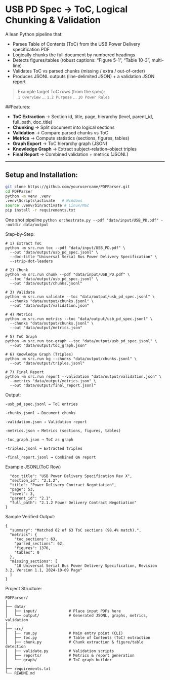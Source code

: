 # USB PD Spec → ToC, Logical Chunking & Validation

A lean Python pipeline that:
- Parses Table of Contents (ToC) from the USB Power Delivery specification PDF
- Logically chunks the full document by numbered headings
- Detects figures/tables (robust captions: “Figure 5-1”, “Table 10-3”, multi-line)
- Validates ToC vs parsed chunks (missing / extra / out-of-order)
- Produces JSONL outputs (line-delimited JSON) + a validation JSON report

> Example target ToC rows (from the spec):  
> `1 Overview` … `1.2 Purpose` … `10 Power Rules`
>
> 

##Features:
- **ToC Extraction** → Section id, title, page, hierarchy (level, parent_id, full_path, doc_title)
- **Chunking** → Split document into logical sections
- **Validation** → Compare parsed chunks vs ToC
- **Metrics** → Compute statistics (sections, figures, tables)
- **Graph Export** → ToC hierarchy graph (JSON)
- **Knowledge Graph** → Extract subject–relation–object triples
- **Final Report** → Combined validation + metrics (JSONL)

---

## Setup and Installation:

```bash
git clone https://github.com/yourusername/PDFParser.git
cd PDFParser
python -m venv .venv
.venv\Scripts\activate   # Windows
source .venv/bin/activate # Linux/Mac
pip install -r requirements.txt
```
One shot pipeline
```python orchestrate.py --pdf "data/input/USB_PD.pdf" --outdir data/output```

Step-by-Step:
```
# 1) Extract ToC
python -m src.run toc --pdf "data/input/USB_PD.pdf" \
  --out "data/output/usb_pd_spec.jsonl" \
  --doc-title "Universal Serial Bus Power Delivery Specification" \
  --strip-dot-leaders

# 2) Chunk
python -m src.run chunk --pdf "data/input/USB_PD.pdf" \
  --toc "data/output/usb_pd_spec.jsonl" \
  --out "data/output/chunks.jsonl"

# 3) Validate
python -m src.run validate --toc "data/output/usb_pd_spec.jsonl" \
  --chunks "data/output/chunks.jsonl" \
  --out "data/output/validation.json"

# 4) Metrics
python -m src.run metrics --toc "data/output/usb_pd_spec.jsonl" \
  --chunks "data/output/chunks.jsonl" \
  --out "data/output/metrics.json"

# 5) ToC Graph
python -m src.run toc-graph --toc "data/output/usb_pd_spec.jsonl" \
  --out "data/output/toc_graph.json"

# 6) Knowledge Graph (Triples)
python -m src.run kg --chunks "data/output/chunks.jsonl" \
  --out "data/output/triples.jsonl"

# 7) Final Report
python -m src.run report --validation "data/output/validation.json" \
  --metrics "data/output/metrics.json" \
  --out "data/output/final_report.jsonl"
```
Output:
```
-usb_pd_spec.jsonl → ToC entries

-chunks.jsonl → Document chunks

-validation.json → Validation report

-metrics.json → Metrics (sections, figures, tables)

-toc_graph.json → ToC as graph

-triples.jsonl → Extracted triples

-final_report.jsonl → Combined QA report

```

Example JSONL(ToC Row)
```{
  "doc_title": "USB Power Delivery Specification Rev X",
  "section_id": "2.1.2",
  "title": "Power Delivery Contract Negotiation",
  "page": 53,
  "level": 3,
  "parent_id": "2.1",
  "full_path": "2.1.2 Power Delivery Contract Negotiation"
}
```
Sample Verified Output:
```
{
  "summary": "Matched 62 of 63 ToC sections (98.4% match).",
  "metrics": {
    "toc_sections": 63,
    "parsed_sections": 62,
    "figures": 1376,
    "tables": 0
  },
  "missing_sections": [
    "10 Universal Serial Bus Power Delivery Specification, Revision 3.2, Version 1.1, 2024-10-09 Page"
  ]
}
```

Project Structure:
```
PDFParser/
│
├── data/
│   ├── input/              # Place input PDFs here
│   └── output/             # Generated JSONL, graphs, metrics, validation
│
├── src/
│   ├── run.py              # Main entry point (CLI)
│   ├── toc.py              # Table of Contents (ToC) extraction
│   ├── chunk.py            # Chunk extraction & figure/table detection
│   ├── validate.py         # Validation scripts
│   ├── reports/            # Metrics & report generation
│   └── graph/              # ToC graph builder
│
├── requirements.txt
└── README.md
```






